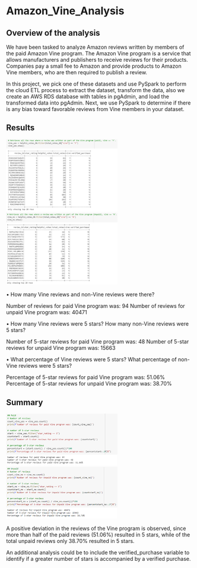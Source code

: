 # Amazon_Vine_Analysis

## Overview of the analysis
We have been tasked to analyze Amazon reviews written by members of the paid Amazon Vine program. The Amazon Vine program is a service that allows manufacturers and publishers to receive reviews for their products. Companies pay a small fee to Amazon and provide products to Amazon Vine members, who are then required to publish a review.

In this project, we pick one of these datasets and use PySpark to perform the cloud ETL process to extract the dataset, transform the data, also we create an AWS RDS database with tables in pgAdmin, and load the transformed data into pgAdmin. Next, we use PySpark to determine if there is any bias toward favorable reviews from Vine members in your dataset.

## Results

<img src="https://github.com/Jponce25/Amazon_Vine_Analysis/blob/9b425481f86f9d0b30cd24ff51ae078cfe217b90/Image/Imagen1.png" width="300">
<img src="https://github.com/Jponce25/Amazon_Vine_Analysis/blob/9b425481f86f9d0b30cd24ff51ae078cfe217b90/Image/Imagen3.png" width="300">

• How many Vine reviews and non-Vine reviews were there?

Number of reviews for paid Vine program was: 94
Number of reviews for unpaid Vine program was: 40471

• How many Vine reviews were 5 stars? How many non-Vine reviews were 5 stars?

Number of 5-star reviews for paid Vine program was: 48
Number of 5-star reviews for unpaid Vine program was: 15663

• What percentage of Vine reviews were 5 stars? What percentage of non-Vine reviews were 5 stars?

Percentage of 5-star reviews for paid Vine program was: 51.06%
Percentage of 5-star reviews for unpaid Vine program was: 38.70%

## Summary

<img src="https://github.com/Jponce25/Amazon_Vine_Analysis/blob/9b425481f86f9d0b30cd24ff51ae078cfe217b90/Image/Imagen2.png" width="300">
<img src="https://github.com/Jponce25/Amazon_Vine_Analysis/blob/9b425481f86f9d0b30cd24ff51ae078cfe217b90/Image/Imagen4.png" width="300">

A positive deviation in the reviews of the Vine program is observed, since more than half of the paid reviews (51.06%) resulted in 5 stars, while of the total unpaid reviews only 38.70% resulted in 5 stars.

An additional analysis could be to include the verified_purchase variable to identify if a greater number of stars is accompanied by a verified purchase.

 